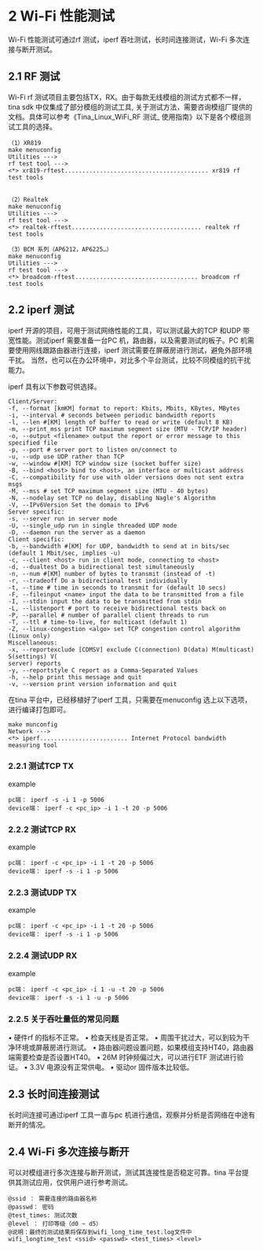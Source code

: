 # 2 Wi-Fi 性能测试

Wi-Fi 性能测试可通过rf 测试，iperf 吞吐测试，长时间连接测试，Wi-Fi 多次连接与断开测试。

## 2.1 RF 测试

Wi-Fi rf 测试项目主要包括TX，RX。由于每款无线模组的测试方式都不一样，tina sdk 中仅集成了部分模组的测试工具, 关于测试方法，需要咨询模组厂提供的文档。具体可以参考《Tina_Linux_WiFi_RF 测试_ 使用指南》以下是各个模组测试工具的选择。

```
（1）XR819
make menuconfig
Utilities --->
rf test tool --->
<*> xr819-rftest......................................... xr819 rf test tools


```

```
（2）Realtek
make menuconfig
Utilities --->
rf test tool --->
<*> realtek-rftest..................................... realtek rf test tools
```

```
（3）BCM 系列（AP6212，AP6225…）
make menuconfig
Utilities --->
rf test tool --->
<*> broadcom-rftest................................... broadcom rf test tools
```

## 2.2 iperf 测试

iperf 开源的项目，可用于测试网络性能的工具，可以测试最大的TCP 和UDP 带宽性能。测试iperf 需要准备一台PC 机，路由器，以及需要测试的板子。PC 机需要使用网线跟路由器进行连接，iperf 测试需要在屏蔽房进行测试，避免外部环境干扰。
当然，也可以在办公环境中，对比多个平台测试，比较不同模组的抗干扰能力。

iperf 具有以下参数可供选择。

```
Client/Server:
-f, --format [kmKM] format to report: Kbits, Mbits, KBytes, MBytes
-i, --interval # seconds between periodic bandwidth reports
-l, --len #[KM] length of buffer to read or write (default 8 KB)
-m, --print_mss print TCP maximum segment size (MTU - TCP/IP header)
-o, --output <filename> output the report or error message to this specified file
-p, --port # server port to listen on/connect to
-u, --udp use UDP rather than TCP
-w, --window #[KM] TCP window size (socket buffer size)
-B, --bind <host> bind to <host>, an interface or multicast address
-C, --compatibility for use with older versions does not sent extra msgs
-M, --mss # set TCP maximum segment size (MTU - 40 bytes)
-N, --nodelay set TCP no delay, disabling Nagle's Algorithm
-V, --IPv6Version Set the domain to IPv6
Server specific:
-s, --server run in server mode
-U, --single_udp run in single threaded UDP mode
-D, --daemon run the server as a daemon
Client specific:
-b, --bandwidth #[KM] for UDP, bandwidth to send at in bits/sec
(default 1 Mbit/sec, implies -u)
-c, --client <host> run in client mode, connecting to <host>
-d, --dualtest Do a bidirectional test simultaneously
-n, --num #[KM] number of bytes to transmit (instead of -t)
-r, --tradeoff Do a bidirectional test individually
-t, --time # time in seconds to transmit for (default 10 secs)
-F, --fileinput <name> input the data to be transmitted from a file
-I, --stdin input the data to be transmitted from stdin
-L, --listenport # port to receive bidirectional tests back on
-P, --parallel # number of parallel client threads to run
-T, --ttl # time-to-live, for multicast (default 1)
-Z, --linux-congestion <algo> set TCP congestion control algorithm (Linux only)
Miscellaneous:
-x, --reportexclude [CDMSV] exclude C(connection) D(data) M(multicast) S(settings) V(
server) reports
-y, --reportstyle C report as a Comma-Separated Values
-h, --help print this message and quit
-v, --version print version information and quit
```

在tina 平台中，已经移植好了iperf 工具，只需要在menuconfig 选上以下选项，进行编译打包即可。

```
make munconfig
Network --->
<*> iperf......................... Internet Protocol bandwidth measuring tool
```

### 2.2.1 测试TCP TX

example

```
pc端： iperf -s -i 1 -p 5006
device端： iperf -c <pc_ip> -i 1 -t 20 -p 5006
```

### 2.2.2 测试TCP RX

example

```
pc端： iperf -c <pc_ip> -i 1 -t 20 -p 5006
device端： iperf -s -i 1 -p 5006
```

### 2.2.3 测试UDP TX

example

```
pc端： iperf -c <pc_ip> -i 1 -t 20 -p 5006
device端： iperf -s -i 1 -p 5006
```

### 2.2.4 测试UDP RX

example

```
pc端： iperf -c <pc_ip> -i 1 -u -t 20 -p 5006
device端： iperf -s -i 1 -u -p 5006
```

### 2.2.5 关于吞吐量低的常见问题

• 硬件rf 的指标不正常。
• 检查天线是否正常。
• 周围干扰过大，可以到较为干净环境或屏蔽房进行测试。
• 路由器问题设置问题，如果模组支持HT40，路由器端需要检查是否设置HT40。
• 26M 时钟频偏过大，可以进行ETF 测试进行验证。
• 3.3V 电源没有正常供电。
• 驱动or 固件版本比较低。

## 2.3 长时间连接测试

长时间连接可通过iperf 工具一直与pc 机进行通信，观察并分析是否网络在中途有断开的情况。

## 2.4 Wi-Fi 多次连接与断开

可以对模组进行多次连接与断开测试，测试其连接性是否稳定可靠。tina 平台提供其测试应用，仅供用户进行参考测试。

```
@ssid ： 需要连接的路由器名称
@passwd： 密码
@test_times: 测试次数
@level ： 打印等级（d0 ~ d5）
@说明：最终的测试结果将保存到wifi_long_time_test.log文件中
wifi_longtime_test <ssid> <passwd> <test_times> <level>
```

